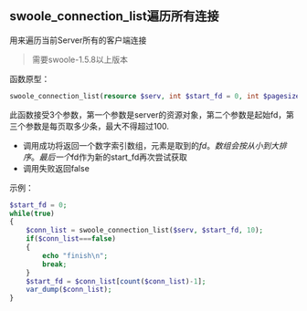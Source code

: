swoole_connection_list遍历所有连接
-----
用来遍历当前Server所有的客户端连接
> 需要swoole-1.5.8以上版本

函数原型：
```php
swoole_connection_list(resource $serv, int $start_fd = 0, int $pagesize = 10);
```

此函数接受3个参数，第一个参数是server的资源对象，第二个参数是起始fd，第三个参数是每页取多少条，最大不得超过100.  

* 调用成功将返回一个数字索引数组，元素是取到的$fd。数组会按从小到大排序。最后一个$fd作为新的start_fd再次尝试获取
* 调用失败返回false

示例：
```php
$start_fd = 0;
while(true)
{
	$conn_list = swoole_connection_list($serv, $start_fd, 10);
	if($conn_list===false)
	{
		echo "finish\n";
		break;
	}
	$start_fd = $conn_list[count($conn_list)-1];
	var_dump($conn_list);
}
```
